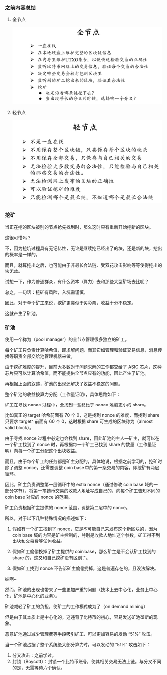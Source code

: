 ### 之前内容总结

1. 全节点

   ![全节点](res/8-btc_mining/all_node.png)

2. 轻节点

   ![轻节点](res/8-btc_mining/light_node.png)

### 挖矿

当正在挖的区块被别的节点抢先找到时，那么这时只有重新开始挖新的区块。

这很可惜吗？

不，因为挖坑过程具有无记忆性，无论是继续挖已经出了的块，还是新的块，挖出的概率是一样的。

而且，就算挖出之后，也可能由于非最长合法链、受双花攻击影响等等使得挖出的块无效。

试想一下，作为普通群众，有什么资本（算力）去和那些大型矿场去比呢？

总之，一句话：挖矿有风险，入坑需谨慎。

因此，对于单个矿工来说，挖矿更类似于买彩票，收益十分不稳定。

这就产生了矿池。

### 矿池

使用一个称为（pool manager）的全节点管理很多独立的矿工。

每个矿工只负责计算哈希值，即求解问题。而其它如管理和验证交易信息，消息传播等职责全部交给池管理机器来做。

由于挖矿难度的提升，目前大多数对于问题求解的工作都交给了 ASIC 芯片，这种芯片只可以计算哈希值，而不能提供全节点应有的功能，因此产生了矿池。

再根据上面的叙述，矿池的出现还解决了收益不稳定的问题。

整个矿池的收益按算力分配（工作量证明），具体思路如下：

矿工在寻找 nonce 过程中，会找到一些相比于 nonce 难度更小的 share。

比如真正的 target 哈希前面有 70 个 0，这是找到 nonce 的难度，而找到 share 只要求 target^ 前面有 60 个 0，这时根据 share 可生成的区块称为（almost valid block）。

由于寻找 nonce 过程中必定也会找到 share，因此矿池的主人—矿主，就可以在一个矿工找到了 nonce 时，再根据每一个矿工已找到 share 的数量（工作量证明）向每一个矿工分配这个出块收益。

而且，由于每个矿工的任务都是矿主分配的，具体地说，根据之前学习的，挖矿时除了调整 nonce，还需要调整 coin base 中的第一条交易的内容，即挖矿有两层循环。

因此，矿主负责调整第一层循环中的 extra nonce（通过修改 coin base 域的一部分字节），将第一笔铸币交易的收款人地址写成自己的，向每个矿工告知不同的 coin base 对应的 nonce 的范围。

矿工负责根据矿主提供的 nonce 范围，调整第二层中的 nonce。

所以，对于以下几种特殊情况的描述如下：

1. 假如有一个矿工找到了 nonce，它是不可能自己来发布这个新区块的，因为 coin base 域的内容是矿主控制的，特别是收款人地址这个参数，矿工得不到出块和交易费等任何收益。

2. 假如矿工偷偷换掉了矿主提供的 coin base，那么矿主是不会认矿工找到的 share 的，这又和自己挖矿没有区别了。
3. 假如矿工找到 nonce 不告诉矿主偷偷扔掉，这是普遍存在的，且没法解决。

妙啊~

然而，矿池的出现也带来了一些更加严重的问题（技术上去中心化，业务上中心化，矿池是中心化的业务）。

矿池减轻了矿工的负担，使矿工的工作模式成为了（on demand mining）

但是由于其本质上是中心化的，这违背了比特币的初心，容易发送矿池垄断的现象。

恶意矿池通过减少管理费等手段吸引矿工，可以更加容易的发动 “51%” 攻击。

当一个矿池占据了整个系统绝大部分算力时，可以发动的 “51%” 攻击如下：

1. 分叉攻击：之前学过。
2. 封锁（Boycott）：封锁一个比特币账号，使其相关交易无法上链。与分叉不同的是，无需等待六个确认。
